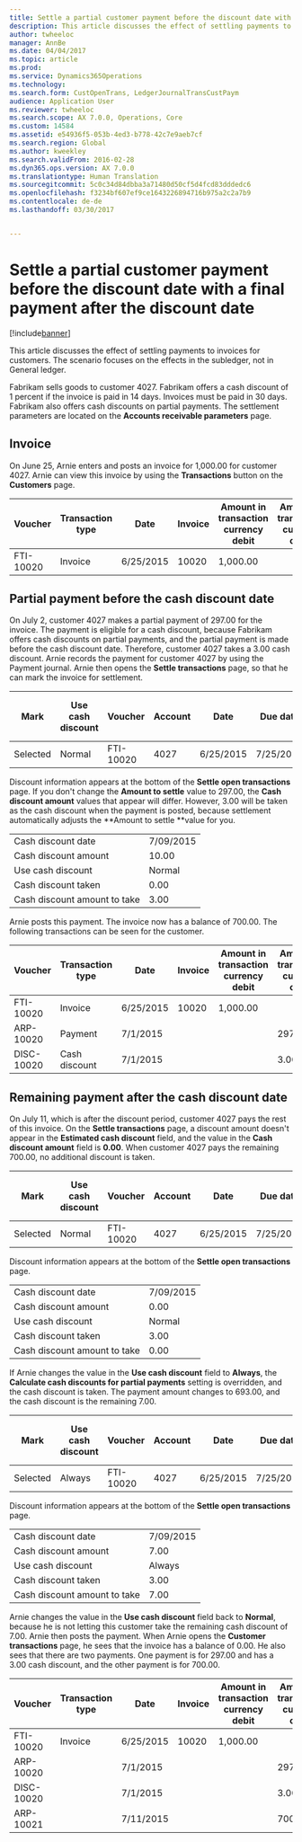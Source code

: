 ```yaml
---
title: Settle a partial customer payment before the discount date with a final payment after the discount date
description: This article discusses the effect of settling payments to invoices for customers. The scenario focuses on the effects in the subledger, not in General ledger.
author: twheeloc
manager: AnnBe
ms.date: 04/04/2017
ms.topic: article
ms.prod: 
ms.service: Dynamics365Operations
ms.technology: 
ms.search.form: CustOpenTrans, LedgerJournalTransCustPaym
audience: Application User
ms.reviewer: twheeloc
ms.search.scope: AX 7.0.0, Operations, Core
ms.custom: 14584
ms.assetid: e54936f5-053b-4ed3-b778-42c7e9aeb7cf
ms.search.region: Global
ms.author: kweekley
ms.search.validFrom: 2016-02-28
ms.dyn365.ops.version: AX 7.0.0
ms.translationtype: Human Translation
ms.sourcegitcommit: 5c0c34d84dbba3a71480d50cf5d4fcd83dddedc6
ms.openlocfilehash: f3234bf607ef9ce1643226894716b975a2c2a7b9
ms.contentlocale: de-de
ms.lasthandoff: 03/30/2017


---
```


# <a name="settle-a-partial-customer-payment-before-the-discount-date-with-a-final-payment-after-the-discount-date"></a>Settle a partial customer payment before the discount date with a final payment after the discount date

[!include[banner](../includes/banner.md)]


This article discusses the effect of settling payments to invoices for customers. The scenario focuses on the effects in the subledger, not in General ledger.

Fabrikam sells goods to customer 4027. Fabrikam offers a cash discount of 1 percent if the invoice is paid in 14 days. Invoices must be paid in 30 days. Fabrikam also offers cash discounts on partial payments. The settlement parameters are located on the **Accounts receivable parameters** page.

## <a name="invoice"></a>Invoice
On June 25, Arnie enters and posts an invoice for 1,000.00 for customer 4027. Arnie can view this invoice by using the **Transactions** button on the **Customers** page.

| Voucher   | Transaction type | Date      | Invoice | Amount in transaction currency debit | Amount in transaction currency credit | Balance  | Currency |
|-----------|------------------|-----------|---------|--------------------------------------|---------------------------------------|----------|----------|
| FTI-10020 | Invoice          | 6/25/2015 | 10020   | 1,000.00                             |                                       | 1,000.00 | USD      |

## <a name="partial-payment-before-the-cash-discount-date"></a>Partial payment before the cash discount date
On July 2, customer 4027 makes a partial payment of 297.00 for the invoice. The payment is eligible for a cash discount, because Fabrikam offers cash discounts on partial payments, and the partial payment is made before the cash discount date. Therefore, customer 4027 takes a 3.00 cash discount. Arnie records the payment for customer 4027 by using the Payment journal. Arnie then opens the **Settle transactions** page, so that he can mark the invoice for settlement.

| Mark     | Use cash discount | Voucher   | Account | Date      | Due date  | Invoice | Amount in transaction currency debit | Currency | Amount to settle |
|----------|-------------------|-----------|---------|-----------|-----------|---------|--------------------------------------|----------|------------------|
| Selected | Normal            | FTI-10020 | 4027    | 6/25/2015 | 7/25/2015 | 10020   | 1,000.00                             | USD      | 297.00           |

Discount information appears at the bottom of the **Settle open transactions** page. If you don't change the **Amount to settle** value to 297.00, the **Cash discount amount** values that appear will differ. However, 3.00 will be taken as the cash discount when the payment is posted, because settlement automatically adjusts the **Amount to settle **value for you.

|                              |           |
|------------------------------|-----------|
| Cash discount date           | 7/09/2015 |
| Cash discount amount         | 10.00     |
| Use cash discount            | Normal    |
| Cash discount taken          | 0.00      |
| Cash discount amount to take | 3.00      |

Arnie posts this payment. The invoice now has a balance of 700.00. The following transactions can be seen for the customer.

| Voucher    | Transaction type | Date      | Invoice | Amount in transaction currency debit | Amount in transaction currency credit | Balance | Currency |
|------------|------------------|-----------|---------|--------------------------------------|---------------------------------------|---------|----------|
| FTI-10020  | Invoice          | 6/25/2015 | 10020   | 1,000.00                             |                                       | 700.00  | USD      |
| ARP-10020  |  Payment         | 7/1/2015  |         |                                      | 297.00                                | 0.00    | USD      |
| DISC-10020 |  Cash discount   | 7/1/2015  |         |                                      | 3.00                                  | 0.00    | USD      |

## <a name="remaining-payment-after-the-cash-discount-date"></a>Remaining payment after the cash discount date
On July 11, which is after the discount period, customer 4027 pays the rest of this invoice. On the **Settle transactions** page, a discount amount doesn't appear in the **Estimated cash discount** field, and the value in the **Cash discount amount** field is **0.00**. When customer 4027 pays the remaining 700.00, no additional discount is taken.

| Mark     | Use cash discount | Voucher   | Account | Date      | Due date  | Invoice | Amount in transaction currency debit | Currency | Amount to settle |
|----------|-------------------|-----------|---------|-----------|-----------|---------|--------------------------------------|----------|------------------|
| Selected | Normal            | FTI-10020 | 4027    | 6/25/2015 | 7/25/2015 | 10020   | 700.00                               | USD      | 700.00           |

Discount information appears at the bottom of the **Settle open transactions** page.

|                              |           |
|------------------------------|-----------|
| Cash discount date           | 7/09/2015 |
| Cash discount amount         | 0.00      |
| Use cash discount            | Normal    |
| Cash discount taken          | 3.00      |
| Cash discount amount to take | 0.00      |

If Arnie changes the value in the **Use cash discount** field to **Always**, the **Calculate cash discounts for partial payments** setting is overridden, and the cash discount is taken. The payment amount changes to 693.00, and the cash discount is the remaining 7.00.

| Mark     | Use cash discount | Voucher   | Account | Date      | Due date  | Invoice | Amount in transaction currency debit | Amount in transaction currency credit | Currency | Amount to settle |
|----------|-------------------|-----------|---------|-----------|-----------|---------|--------------------------------------|---------------------------------------|----------|------------------|
| Selected | Always            | FTI-10020 | 4027    | 6/25/2015 | 7/25/2015 | 10020   | 700.00                               |                                       | USD      | 693.00           |

Discount information appears at the bottom of the **Settle open transactions** page.

|                              |           |
|------------------------------|-----------|
| Cash discount date           | 7/09/2015 |
| Cash discount amount         | 7.00      |
| Use cash discount            | Always    |
| Cash discount taken          | 3.00      |
| Cash discount amount to take | 7.00      |

Arnie changes the value in the **Use cash discount** field back to **Normal**, because he is not letting this customer take the remaining cash discount of 7.00. Arnie then posts the payment. When Arnie opens the **Customer transactions** page, he sees that the invoice has a balance of 0.00. He also sees that there are two payments. One payment is for 297.00 and has a 3.00 cash discount, and the other payment is for 700.00.

| Voucher    | Transaction type | Date      | Invoice | Amount in transaction currency debit | Amount in transaction currency credit | Balance | Currency |
|------------|------------------|-----------|---------|--------------------------------------|---------------------------------------|---------|----------|
| FTI-10020  | Invoice          | 6/25/2015 | 10020   | 1,000.00                             |                                       | 0.00    | USD      |
| ARP-10020  |                  | 7/1/2015  |         |                                      | 297.00                                | 0.00    | USD      |
| DISC-10020 |                  | 7/1/2015  |         |                                      | 3.00                                  | 0.00    | USD      |
| ARP-10021  |                  | 7/11/2015 |         |                                      | 700.00                                | 0.00    | USD      |






